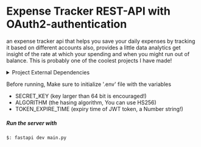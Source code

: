 
# Expense Tracker REST-API with OAuth2-authentication

<p>
an expense tracker api that helps you save your daily expenses by tracking it based on different accounts
also, provides a little data analytics get insight of the rate at which your spending and when you might run out of balance. This is probably one of the coolest projects I have made!
</p>

<details>
<summary>Project External Dependencies</summary>
<ul>
<li>Python framework FastAPI (version 0.0.6 CLI)</li>
<li>SQLmodel (SQL ORM) using sqlite3</li>
<li>passlib (Crypto library)</li>
<li>jose for JSON Web token handling!</li>
<li>numpy and random for a little data analytics!</li>
</ul>
</details>


<span>Before running, Make sure to initialize '.env' file with the variables
<ul>
  <li>SECRET_KEY (key larger than 64 bit is encouraged!)</li>
  <li>ALGORITHM (the hasing algorithm, You can use HS256)</li>
  <li>TOKEN_EXPIRE_TIME (expiry time of JWT token, a Number string!)</li>
</ul>
</span>
<h5>Run the server with</h5>

```
$: fastapi dev main.py
```
